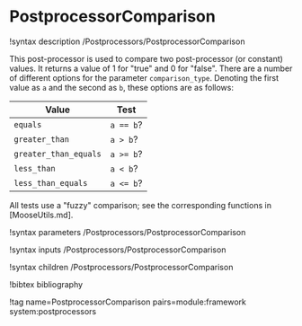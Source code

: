 # PostprocessorComparison

!syntax description /Postprocessors/PostprocessorComparison

This post-processor is used to compare two post-processor (or constant) values.
It returns a value of 1 for "true" and 0 for "false". There are a number of
different options for the parameter `comparison_type`. Denoting the first
value as `a` and the second as `b`, these options are as follows:

| Value                 | Test      |
|-----------------------|-----------|
| `equals`              | `a == b`? |
| `greater_than`        | `a > b`?  |
| `greater_than_equals` | `a >= b`? |
| `less_than`           | `a < b`?  |
| `less_than_equals`    | `a <= b`? |

All tests use a "fuzzy" comparison; see the corresponding functions in
[MooseUtils.md].

!syntax parameters /Postprocessors/PostprocessorComparison

!syntax inputs /Postprocessors/PostprocessorComparison

!syntax children /Postprocessors/PostprocessorComparison

!bibtex bibliography

!tag name=PostprocessorComparison pairs=module:framework system:postprocessors
